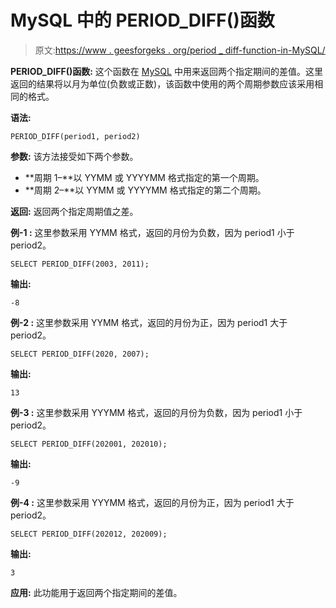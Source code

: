 # MySQL 中的 PERIOD_DIFF()函数

> 原文:[https://www . geesforgeks . org/period _ diff-function-in-MySQL/](https://www.geeksforgeeks.org/period_diff-function-in-mysql/)

**PERIOD_DIFF()函数:**
这个函数在 [MySQL](https://www.geeksforgeeks.org/sql-tutorial/) 中用来返回两个指定期间的差值。这里返回的结果将以月为单位(负数或正数)，该函数中使用的两个周期参数应该采用相同的格式。

**语法:**

```
PERIOD_DIFF(period1, period2)

```

**参数:**
该方法接受如下两个参数。

*   **周期 1–**以 YYMM 或 YYYYMM 格式指定的第一个周期。
*   **周期 2–**以 YYMM 或 YYYYMM 格式指定的第二个周期。

**返回:**
返回两个指定周期值之差。

**例-1 :**
这里参数采用 YYMM 格式，返回的月份为负数，因为 period1 小于 period2。

```
SELECT PERIOD_DIFF(2003, 2011);
```

**输出:**

```
-8
```

**例-2 :**
这里参数采用 YYMM 格式，返回的月份为正，因为 period1 大于 period2。

```
SELECT PERIOD_DIFF(2020, 2007);
```

**输出:**

```
13
```

**例-3 :**
这里参数采用 YYYMM 格式，返回的月份为负数，因为 period1 小于 period2。

```
SELECT PERIOD_DIFF(202001, 202010);
```

**输出:**

```
-9
```

**例-4 :**
这里参数采用 YYYMM 格式，返回的月份为正，因为 period1 大于 period2。

```
SELECT PERIOD_DIFF(202012, 202009);
```

**输出:**

```
3
```

**应用:**
此功能用于返回两个指定期间的差值。